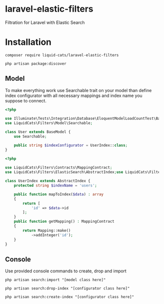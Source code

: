 # laravel-elastic-filters

Filtration for Laravel with Elastic Search

# Installation

`composer require liquid-cats/laravel-elastic-filters`

`php artisan package:discover`

## Model 

To make everything work use Searchable trait on your model 
than define index configurator with all necessary mappings 
and index name you suppose to connect.

```php
<?php
 
use Illuminate\Tests\Integration\Database\EloquentModelLoadCountTest\BaseModel;
use LiquidCats\Filters\Model\Searchable;

class User extends BaseModel {
    use Searchable;

    public string $indexConfigurator = UserIndex::class;
}
```

```php
<?php
 
use LiquidCats\Filters\Contracts\MappingContract;
use LiquidCats\Filters\ElasticSearch\AbstractIndex;use LiquidCats\Filters\ElasticSearch\Mapping;

class UserIndex extends AbstractIndex {
    protected string $indexName = 'users';

    public function mapToIndex($data) : array
    {
        return [
            'id' => $data->id
        ];
    }
    public function getMapping() : MappingContract
    {
        return Mapping::make()
            ->addInteger('id');
    }
}
```

## Console

Use provided console commands to create, drop and import 

`php artisan search:import "[model class here]"`

`php artisan search:drop-index "[configurator class here]"`

`php artisan search:create-index "[configurator class here]"`




